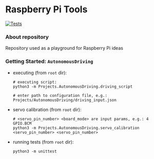 # Raspberry Pi Tools
[![Tests](https://github.com/francudina/Raspberry-Pi-Tools/actions/workflows/push_pullreq.yaml/badge.svg)](https://github.com/francudina/Raspberry-Pi-Tools/blob/main/.github/workflows/push_pullreq.yaml)


### About repository
Repository used as a playground for Raspberry Pi ideas

### Getting Started: `AutonomousDriving`

- executing (from `root` dir):
    ```
    # executing script:
    python3 -m Projects.AutonomousDriving.driving_script
  
    # enter path to configuration file, e.g.:
    Projects/AutonomousDriving/driving_input.json
    ```
  
- servo calibration (from `root` dir):
    ```
    # <servo_pin_number> <board_mode> are input params, e.g.: 4 GPIO.BCM
    python3 -m Projects.AutonomousDriving.servo_calibration <servo_pin_number> <servo_pin_number>
    ```
  
- running tests (from `root` dir):
  ```
  python3 -m unittest
  ```
